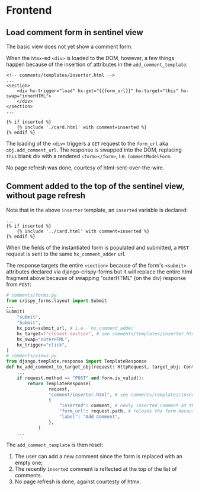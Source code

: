 # Frontend

## Load comment form in sentinel view

The basic view does not yet show a comment form.

When the `htmx`-ed `<div>` is loaded to the DOM, however, a few things happen because of the insertion of attributes in the `add_comment_template`:

```jinja
<!-- comments/templates/inserter.html -->
...
<section>
    <div hx-trigger="load" hx-get="{{form_url}}" hx-target="this" hx-swap="innerHTML">
    </div>
</section>
...

{% if inserted %}
    {% include './card.html' with comment=inserted %}
{% endif %}
```

The loading of the `<div>` triggers a `GET` request to the `form_url` aka `obj.add_comment_url`. The response is swapped into the DOM, replacing `this` blank div with a rendered `<form></form>`, i.e. `CommentModelForm`.

No page refresh was done, courtesy of html-sent-over-the-wire.

## Comment added to the top of the sentinel view, without page refresh

Note that in the above `inserter` template, an `inserted` variable is declared:

```jinja
...
{% if inserted %}
    {% include '../card.html' with comment=inserted %}
{% endif %}
```

When the fields of the instantiated form is populated and submitted, a `POST` request is sent to the same `hx_comment_adder` url.

The response targets the entire `<section>` because of the form's `<submit>` attributes declared via django-crispy-forms but it will replace the entire html fragment above because of swapping "outerHTML" (on the div) response from `POST`:

```python
# comments/forms.py
from crispy_forms.layout import Submit
...
Submit(
    "submit",
    "Submit",
    hx_post=submit_url, # i.e. `hx_comment_adder`
    hx_target=f"closest section", # see comments/templates/inserter.html
    hx_swap="outerHTML",
    hx_trigger="click",
)
# comments/views.py
from django.template.response import TemplateResponse
def hx_add_comment_to_target_obj(request: HttpRequest, target_obj: ContentType):
    ...
    if request.method == "POST" and form.is_valid():
        return TemplateResponse(
                request,
                "comment/inserter.html", # see comments/templates/inserter.html
                {
                    "inserted": comment, # newly inserted comment at the top of the list of comments
                    "form_url": request.path, # reloads the form because of hx-trigger "load"
                    "label": "Add Comment",
                },
            )
    ...
```

The `add_comment_template` is then reset:

1. The user can add a new comment since the form is replaced with an empty one;
2. The recently `inserted` comment is reflected at the top of the list of comments.
3. No page refresh is done, against courtesty of htmx.
